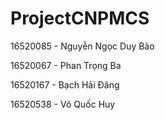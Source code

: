 # ProjectCNPMCS
16520085 - Nguyễn Ngọc Duy Bảo

16520067 - Phan Trọng Ba

16520167 - Bạch Hải Đăng

16520538 - Võ Quốc Huy
